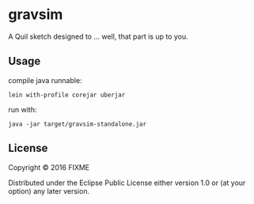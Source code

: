 # gravsim

A Quil sketch designed to ... well, that part is up to you.

## Usage

compile java runnable:

`lein with-profile corejar uberjar`

run with:

`java -jar target/gravsim-standalone.jar `

## License

Copyright © 2016 FIXME

Distributed under the Eclipse Public License either version 1.0 or (at
your option) any later version.
